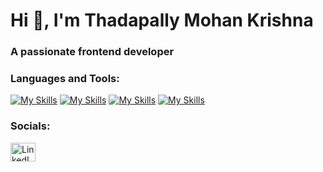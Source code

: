 <h1 >Hi 👋, I'm Thadapally Mohan Krishna</h1>
<h3 >A passionate frontend developer</h3>

<h3 align="left">Languages and Tools:</h3>

[![My Skills](https://skillicons.dev/icons?i=html,css,js )](https://skillicons.dev)
[![My Skills](https://skillicons.dev/icons?i=java,c )](https://skillicons.dev)
[![My Skills](https://skillicons.dev/icons?i=react,vite )](https://skillicons.dev)
[![My Skills](https://skillicons.dev/icons?i=git)](https://skillicons.dev)

<h3 align="left">Socials:</h3>
<p align="left">
  <a href="https://www.linkedin.com/in/thadapallymohankrishna/" target="_blank">
    <img align="center" src="https://cdn.jsdelivr.net/npm/simple-icons@v3/icons/linkedin.svg" alt="LinkedIn" height="30" width="40" />
  </a>
</p>
